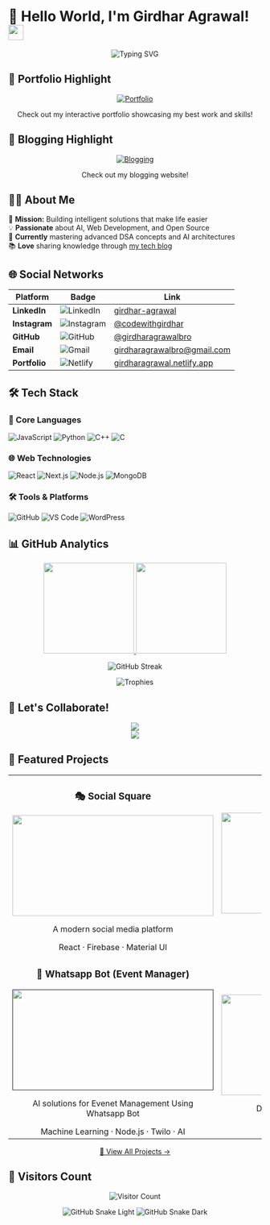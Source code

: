 # 🚀 Hello World, I'm Girdhar Agrawal! <img src="https://media.giphy.com/media/hvRJCLFzcasrR4ia7z/giphy.gif" width="30px">

<div align="center">
  <img src="https://readme-typing-svg.demolab.com?font=Fira+Code&pause=1000&color=FF7F50&width=435&lines=AI+Developer;Web+Enthusiast;Problem+Solver;Tech+Blogger" alt="Typing SVG" />
</div>

## 🌟 Portfolio Highlight

<div align="center">
  <a href="https://girdharagrawal.netlify.app" target="_blank">
    <img src="https://img.shields.io/badge/✨_Portfolio-FF4088?style=for-the-badge&logo=netlify&logoColor=white" alt="Portfolio"/>
  </a>
  <br/>
  <p>Check out my interactive portfolio showcasing my best work and skills!</p>
</div>

## 🌟 Blogging Highlight

<div align="center">
  <a href="https://girdharagrawal.netlify.app" target="_blank">
    <img src="https://img.shields.io/badge/✨_Blogging-007bff?style=for-the-badge&logo=netlify&logoColor=white" alt="Blogging"/>
  </a>
  <br/>
  <p>Check out my blogging website!</p>
</div>


## 👨‍💻 About Me

🎯 **Mission:** Building intelligent solutions that make life easier  
💡 **Passionate** about AI, Web Development, and Open Source  
🌱 **Currently** mastering advanced DSA concepts and AI architectures  
📚 **Love** sharing knowledge through [my tech blog](https://codewithgirdhar.great-site.net)  

## 🌐 Social Networks

<div align="center">
  
  | Platform | Badge | Link |
  |----------|-------|------|
  | **LinkedIn** | ![LinkedIn](https://img.shields.io/badge/-LinkedIn-0077B5?style=flat-square&logo=linkedin&logoColor=white) | [girdhar-agrawal](https://www.linkedin.com/in/girdhar-agrawal-124346220) |
  | **Instagram** | ![Instagram](https://img.shields.io/badge/-Instagram-E4405F?style=flat-square&logo=instagram&logoColor=white) | [@codewithgirdhar](https://www.instagram.com/codewithgirdhar/) |
  | **GitHub** | ![GitHub](https://img.shields.io/badge/-GitHub-181717?style=flat-square&logo=github&logoColor=white) | [@girdharagrawalbro](https://github.com/girdharagrawalbro) |
  | **Email** | ![Gmail](https://img.shields.io/badge/-Gmail-D14836?style=flat-square&logo=gmail&logoColor=white) | [girdharagrawalbro@gmail.com](mailto:girdharagrawalbro@gmail.com) |
  | **Portfolio** | ![Netlify](https://img.shields.io/badge/-Portfolio-00C7B7?style=flat-square&logo=netlify&logoColor=white) | [girdharagrawal.netlify.app](https://girdharagrawal.netlify.app) |
  
</div>


## 🛠 Tech Stack

### 🧠 Core Languages
![JavaScript](https://img.shields.io/badge/-JavaScript-F7DF1E?style=for-the-badge&logo=javascript&logoColor=black)
![Python](https://img.shields.io/badge/-Python-3776AB?style=for-the-badge&logo=python&logoColor=white)
![C++](https://img.shields.io/badge/-C++-00599C?style=for-the-badge&logo=c%2B%2B&logoColor=white)
![C](https://img.shields.io/badge/-C-A8B9CC?style=for-the-badge&logo=c&logoColor=black)

### 🌐 Web Technologies
![React](https://img.shields.io/badge/-React-61DAFB?style=for-the-badge&logo=react&logoColor=black)
![Next.js](https://img.shields.io/badge/-Next.js-000000?style=for-the-badge&logo=next.js&logoColor=white)
![Node.js](https://img.shields.io/badge/-Node.js-339933?style=for-the-badge&logo=node.js&logoColor=white)
![MongoDB](https://img.shields.io/badge/-MongoDB-47A248?style=for-the-badge&logo=mongodb&logoColor=white)

### 🛠️ Tools & Platforms
![GitHub](https://img.shields.io/badge/-GitHub-181717?style=for-the-badge&logo=github&logoColor=white)
![VS Code](https://img.shields.io/badge/-VS_Code-007ACC?style=for-the-badge&logo=visual-studio-code&logoColor=white)
![WordPress](https://img.shields.io/badge/-WordPress-21759B?style=for-the-badge&logo=wordpress&logoColor=white)

## 📊 GitHub Analytics

<div align="center">
  
  <a href="https://github.com/girdharagrawalbro">
    <img height="180em" src="https://github-readme-stats.vercel.app/api?username=girdharagrawalbro&show_icons=true&theme=radical&include_all_commits=true&count_private=true&hide_border=true"/>
    <img height="180em" src="https://github-readme-stats.vercel.app/api/top-langs/?username=girdharagrawalbro&layout=compact&langs_count=8&theme=radical&hide_border=true"/>
  </a>
  
  ![GitHub Streak](https://github-readme-streak-stats.herokuapp.com/?user=girdharagrawalbro&theme=radical&hide_border=true)
  
  <img src="https://github-profile-trophy.vercel.app/?username=girdharagrawalbro&theme=radical&no-frame=true&row=1&column=7" alt="Trophies" />
  
</div>

## 🤝 Let's Collaborate!

<div align="center">
  
  <a href="https://www.linkedin.com/in/girdhar-agrawal-124346220" target="_blank">
    <img src="https://img.shields.io/badge/-Let's%20Connect%20on%20LinkedIn-0077B5?style=for-the-badge&logo=linkedin&logoColor=white"/>
  </a>
  <br>
  <a href="mailto:girdharagrawalbro@gmail.com">
    <img src="https://img.shields.io/badge/-Shoot%20me%20an%20Email-D14836?style=for-the-badge&logo=gmail&logoColor=white"/>
  </a>
  
</div>


## 🚀 Featured Projects

<table align="center">
  <tr>
    <td width="50%">
      <h3 align="center">🎭 Social Square</h3>
      <div align="center">
        <a href="https://social-square.netlify.app/" target="_blank">
          <img src="https://github.com/user-attachments/assets/a2dedbb9-06dd-4068-a475-4fa469a08130" width="400" height="200"/>
        </a>
        <p>A modern social media platform</p>
        <span>React · Firebase · Material UI</span>
      </div>
    </td>
    <td width="50%">
      <h3 align="center">🤖 ChatGPT Clone</h3>
      <div align="center">
        <a href="https://chatgpt-girdhar.netlify.app/" target="_blank">
          <img src="https://github.com/user-attachments/assets/7b7df103-b3a3-45a6-b088-c095aa2d609d" width="400" height="200"/>
        </a>
        <p>AI-powered chatbot interface</p>
        <span>OpenAI API · React · Node.js</span>
      </div>
    </td>
  </tr>
  <tr>
    <td width="50%">
      <h3 align="center">🌱 Whatsapp Bot (Event Manager)</h3>
      <div align="center">
        <a href="" target="_blank">
          <img src="https://github.com/user-attachments/assets/bd01a8e3-fadd-43e4-a137-db5d7d5fd68f" width="400" height="200"/>
        </a>
        <p>AI solutions for Evenet Management Using Whatsapp Bot</p>
        <span>Machine Learning · Node.js · Twilo · AI </span>
      </div>
    </td>
    <td width="50%">
      <h3 align="center">💸 Crowdfunding DApp</h3>
      <div align="center">
        <a href="https://crowdfunding-dapp-liard.vercel.app/" target="_blank">
          <img src="https://github.com/user-attachments/assets/5a6062bf-abd3-4250-bcd7-fb1712ed7952" width="400" height="200"/>
        </a>
        <p>Decentralized fundraising platform</p>
        <span>Blockchain · Solidity · Web3.js</span>
      </div>
    </td>
  </tr>
</table>

<p align="center">
  <a href="https://github.com/girdharagrawalbro?tab=repositories" target="_blank">📂 View All Projects →</a>
</p>


## 👀 Visitors Count

<div align="center">
  
  ![Visitor Count](https://profile-counter.glitch.me/girdharagrawalbro/count.svg)
  
</div>

<div align="center">
  
  ![GitHub Snake Light](https://github.com/girdharagrawalbro/girdharagrawalbro/blob/output/github-contribution-grid-snake.svg#gh-light-mode-only)
  ![GitHub Snake Dark](https://github.com/girdharagrawalbro/girdharagrawalbro/blob/output/github-contribution-grid-snake-dark.svg#gh-dark-mode-only)
  
</div>
